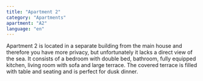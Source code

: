 ```yaml
---
title: "Apartment 2"
category: "Apartments"
apartment: "A2"
language: "en"
---
```


Apartment 2 is located in a separate building from the main house and therefore you have more privacy, but unfortunately it lacks a direct view of the sea. It consists of a bedroom with double bed, bathroom, fully equipped kitchen, living room with sofa and large terrace. The covered terrace is filled with table and seating and is perfect for dusk dinner.
